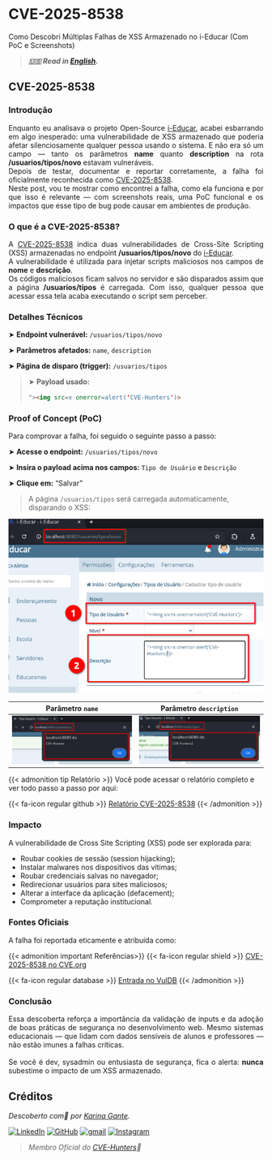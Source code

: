 # CVE-2025-8538


Como Descobri Múltiplas Falhas de XSS Armazenado no i-Educar (Com PoC e Screenshots)

<!--more-->

> ***🇺🇸 Read in [English](http://karinagante.github.io/cve-2025-8538/).***

## CVE-2025-8538

### Introdução

<p align="justify">Enquanto eu analisava o projeto Open-Source <a href="https://github.com/portabilis/i-educar" target=_blank>i-Educar</a>, acabei esbarrando em algo inesperado: uma vulnerabilidade de XSS armazenado que poderia afetar silenciosamente qualquer pessoa usando o sistema. E não era só um campo — tanto os parâmetros <b>name</b> quanto <b>description</b> na rota <b>/usuarios/tipos/novo</b> estavam vulneráveis. </br> Depois de testar, documentar e reportar corretamente, a falha foi oficialmente reconhecida como <a href="https://www.cve.org/CVERecord?id=CVE-2025-8538" target=_blank>CVE-2025-8538</a>. </br> Neste post, vou te mostrar como encontrei a falha, como ela funciona e por que isso é relevante — com screenshots reais, uma PoC funcional e os impactos que esse tipo de bug pode causar em ambientes de produção.
</p>

### O que é a CVE-2025-8538?

<p align="justify">A <a href="https://www.cve.org/CVERecord?id=CVE-2025-8538" target=_blank>CVE-2025-8538</a> indica duas vulnerabilidades de Cross-Site Scripting (XSS) armazenadas no endpoint <b>/usuarios/tipos/novo</b> do <a href="https://github.com/portabilis/i-educar" target=_blank>i-Educar</a>. </br> A vulnerabilidade é utilizada para injetar scripts maliciosos nos campos de <b>nome</b> e <b>descrição</b>. </br> Os códigos maliciosos ficam salvos no servidor e são disparados assim que a página <b>/usuarios/tipos</b> é carregada. Com isso, qualquer pessoa que acessar essa tela acaba executando o script sem perceber. </p>

### Detalhes Técnicos

➤ **Endpoint vulnerável:** `/usuarios/tipos/novo`

➤ **Parâmetros afetados:** `name`, `description`

➤ **Página de disparo (trigger):** `/usuarios/tipos`

> ➤ **Payload usado:** 
> ```html
>"><img src=x onerror=alert('CVE-Hunters')>
>```

### Proof of Concept (PoC)

Para comprovar a falha, foi seguido o seguinte passo a passo:

➤ **Acesse o endpoint:** `/usuarios/tipos/novo`

➤ **Insira o payload acima nos campos:** `Tipo de Usuário` e `Descrição`

➤ **Clique em:** “Salvar”

> A página `/usuarios/tipos` será carregada automaticamente, disparando o XSS:

![](/images/CVE-2025-8538/PoC3.png) 

|   Parâmetro `name`         |    Parâmetro `description`        |
|:------------:|:------------:|
| ![](/images/CVE-2025-8538/PoC1.png)    | ![](/images/CVE-2025-8538/PoC2.png)  |

{{< admonition tip Relatório >}} 
Você pode acessar o relatório completo e ver todo passo a passo por aqui:

{{< fa-icon regular github >}} 
[Relatório CVE-2025-8538](https://github.com/KarinaGante/KGSec/blob/main/CVEs/i-educar/CVE-2025-8538.md)
{{< /admonition >}}

### Impacto

A vulnerabilidade de Cross Site Scripting (XSS) pode ser explorada para:

- Roubar cookies de sessão (session hijacking);
- Instalar malwares nos dispositivos das vítimas;
- Roubar credenciais salvas no navegador;
- Redirecionar usuários para sites maliciosos;
- Alterar a interface da aplicação (defacement);
- Comprometer a reputação institucional.

### Fontes Oficiais

A falha foi reportada eticamente e atribuída como:

{{< admonition important Referências>}} 
{{< fa-icon regular shield >}} 
[CVE-2025-8538 no CVE.org](https://www.cve.org/CVERecord?id=CVE-2025-8538)

{{< fa-icon regular database >}} 
[Entrada no VulDB](https://vuldb.com/?id.318667)
{{< /admonition >}}

### Conclusão

<p align="justify">Essa descoberta reforça a importância da validação de inputs e da adoção de boas práticas de segurança no desenvolvimento web. Mesmo sistemas educacionais — que lidam com dados sensíveis de alunos e professores — não estão imunes a falhas críticas. </br></br> Se você é dev, sysadmin ou entusiasta de segurança, fica o alerta: <b>nunca</b> subestime o impacto de um XSS armazenado.</p>

## Créditos

*Descoberto com💜 por [Karina Gante](https://karinagante.github.io/).* 

[![LinkedIn](https://skillicons.dev/icons?i=linkedin&theme=dark)](https://www.linkedin.com/in/karina-gante/)
[![GitHub](https://skillicons.dev/icons?i=github&theme=dark)](https://www.github.com/KarinaGante/)
[![gmail](https://skillicons.dev/icons?i=gmail&theme=dark)](mailto:karina.g@aluno.ifsp.edu.br)
[![Instagram](https://skillicons.dev/icons?i=instagram&theme=dark)](https://www.instagram.com/karinovisk02/)

> *Membro Oficial do [CVE-Hunters](https://www.cvehunters.com/)🏹*



